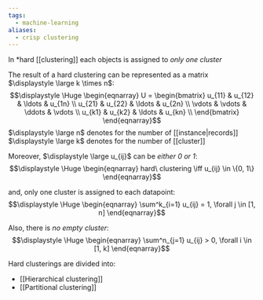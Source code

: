 ```yaml
---
tags:
  - machine-learning
aliases:
  - crisp clustering
---
```

In *hard [[clustering]] each objects is assigned to *only one cluster*

The result of a hard clustering can be represented as a matrix $\displaystyle \large k \times n$:
$$\displaystyle \Huge \begin{eqnarray} 
U =
\begin{bmatrix} 
u_{11} &  u_{12} & \ldots & u_{1n} \\
u_{21} &  u_{22} & \ldots & u_{2n} \\
\vdots &  \vdots &  \ddots &  \vdots \\
u_{k1} &  u_{k2} & \ldots & u_{kn} \\
\end{bmatrix}
\end{eqnarray}$$
$\displaystyle \large n$ denotes for the number of [[instance|records]]
$\displaystyle \large k$ denotes for the number of [[cluster]]

Moreover, $\displaystyle \large u_{ij}$ can be *either 0 or 1*:
$$\displaystyle \Huge \begin{eqnarray} 
hard\ clustering \iff u_{ij} \in \{0, 1\}
\end{eqnarray}$$

and, only one cluster is assigned to each datapoint:
$$\displaystyle \Huge \begin{eqnarray} 
\sum^k_{i=1} u_{ij} = 1, \forall j \in [1, n]
\end{eqnarray}$$

Also, there is *no empty cluster*:
$$\displaystyle \Huge \begin{eqnarray} 
\sum^n_{j=1} u_{ij} > 0, \forall i \in [1, k]
\end{eqnarray}$$

Hard clusterings are divided into:
- [[Hierarchical clustering]]
- [[Partitional clustering]]